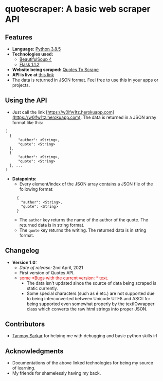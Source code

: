 # quotescraper: A basic web scraper API

## Features
- **Language:** [Python 3.8.5](https://docs.python.org/3.8/)
- **Technologies used:**
  - [BeautifulSoup 4](https://pypi.org/project/beautifulsoup4/)
  - [Flask 1.1.2](https://flask.palletsprojects.com/en/1.1.x/)
- **Website being scraped:** [Quotes To Scrape](https://quotes.toscrape.com)
- **API is live at** [this link](https://w0lfw1tz.herokuapp.com)
- The data is returned in JSON format. Feel free to use this in your apps or projects.

## Using the API
- Just call the link [https://w0lfw1tz.herokuapp.com](https://w0lfw1tz.herokuapp.com). The data is returned in a JSON array format like this:
```
[
  {
      "author": <String>,
      "quote": <String>
  },
  {
      "author": <String>,
      "quote": <String>
  }, ...  
]
```
- **Datapoints:**
  - Every element/index of the JSON array contains a JSON file of the following format:
  ```
    {
      "author": <String>,
      "quote": <String>
    }
  ```
  - The ```author``` key returns the name of the author of the quote. The returned data is in string format.
  - The ```quote``` key returns the writing. The returned data is in string format.

## Changelog
- **Version 1.0:**
  - *Date of release:* 2nd April, 2021
  - First version of Quotes API.
  - <span style="color:red">some *Bugs with the current version: * text.</span>
    - The data isn't updated since the source of data being scraped is static currently.
    - Some special characters (such as é etc.) are not supported due to being interconverted between Unicode UTF8 and ASCII for being supported even somewhat properly by the textIOwrapper class which converts the raw html strings into proper JSON.
## Contributors
- [Tanmoy Sarkar](https://github.com/tanmoyio) for helping me with debugging and basic python skills irl

## Acknowledgments
- Documentations of the above linked technologies for being my source of learning.
- My friends for shamelessly having my back.
